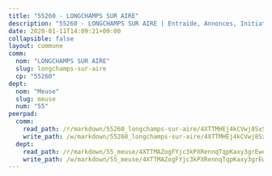 ```yaml
---
title: "55260 - LONGCHAMPS SUR AIRE"
description: "55260 - LONGCHAMPS SUR AIRE | Entraide, Annonces, Initiatives"
date: 2020-01-11T14:09:21+09:00
collapsible: false
layout: commune
comm:
  nom: "LONGCHAMPS SUR AIRE"
  slug: longchamps-sur-aire
  cp: "55260"
dept:
  nom: "Meuse"
  slug: meuse
  num: "55"
peerpad:
  comm:
    read_path: /r/markdown/55260_longchamps-sur-aire/4XTTMHEj4kCVwj8SxSHvHDXQnBE7TcuqEQxaecfxPZUUvwiHA
    write_path: /w/markdown/55260_longchamps-sur-aire/4XTTMHEj4kCVwj8SxSHvHDXQnBE7TcuqEQxaecfxPZUUvwiHA-K3TgUwJKQW8o1Ehg2VXy9vyZVdtsB3WD1qfT8rVjqMKjbDuUePJJWznLjNq8oaXDWEPcQYT3DsQrSbGo7xTNFjBzJDeT5ajLQMz753tfBRdK18sCzogXCzKQSaoCfZYP5Wppkdwz
  dept:
    read_path: /r/markdown/55_meuse/4XTTMAZogFYjc3kPXRennqTqpKaxy3grEwemFqg29rwkrPVit
    write_path: /w/markdown/55_meuse/4XTTMAZogFYjc3kPXRennqTqpKaxy3grEwemFqg29rwkrPVit-K3TgUKFK4U3KduRmUzLc9vHoSRQG77sF2Wbs3cyWXobZcgb6TfASJcGDPror5ZZanBF6Mpjeq1Ushd16Pu9ha9F7F38qzhQqES3b79Xt7LuU1tzmWNED66pWnroExmsHxWtFur2G
---
```


